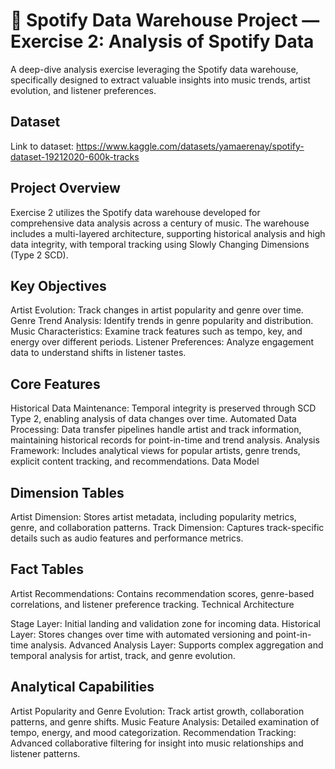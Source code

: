 # 🎵 Spotify Data Warehouse Project — Exercise 2: Analysis of Spotify Data

A deep-dive analysis exercise leveraging the Spotify data warehouse, specifically designed to extract valuable insights into music trends, artist evolution, and listener preferences.

## Dataset
Link to dataset: https://www.kaggle.com/datasets/yamaerenay/spotify-dataset-19212020-600k-tracks

## Project Overview
Exercise 2 utilizes the Spotify data warehouse developed for comprehensive data analysis across a century of music.
The warehouse includes a multi-layered architecture, supporting historical analysis and high data integrity,
with temporal tracking using Slowly Changing Dimensions (Type 2 SCD).

## Key Objectives

Artist Evolution: Track changes in artist popularity and genre over time.
Genre Trend Analysis: Identify trends in genre popularity and distribution.
Music Characteristics: Examine track features such as tempo, key, and energy over different periods.
Listener Preferences: Analyze engagement data to understand shifts in listener tastes.

## Core Features

Historical Data Maintenance: Temporal integrity is preserved through SCD Type 2, enabling analysis of data changes over time.
Automated Data Processing: Data transfer pipelines handle artist and track information, maintaining historical records for point-in-time and trend analysis.
Analysis Framework: Includes analytical views for popular artists, genre trends, explicit content tracking, and recommendations.
Data Model

## Dimension Tables

Artist Dimension: Stores artist metadata, including popularity metrics, genre, and collaboration patterns.
Track Dimension: Captures track-specific details such as audio features and performance metrics.

## Fact Tables

Artist Recommendations: Contains recommendation scores, genre-based correlations, and listener preference tracking.
Technical Architecture

Stage Layer: Initial landing and validation zone for incoming data.
Historical Layer: Stores changes over time with automated versioning and point-in-time analysis.
Advanced Analysis Layer: Supports complex aggregation and temporal analysis for artist, track, and genre evolution.

## Analytical Capabilities

Artist Popularity and Genre Evolution: Track artist growth, collaboration patterns, and genre shifts.
Music Feature Analysis: Detailed examination of tempo, energy, and mood categorization.
Recommendation Tracking: Advanced collaborative filtering for insight into music relationships and listener patterns.

